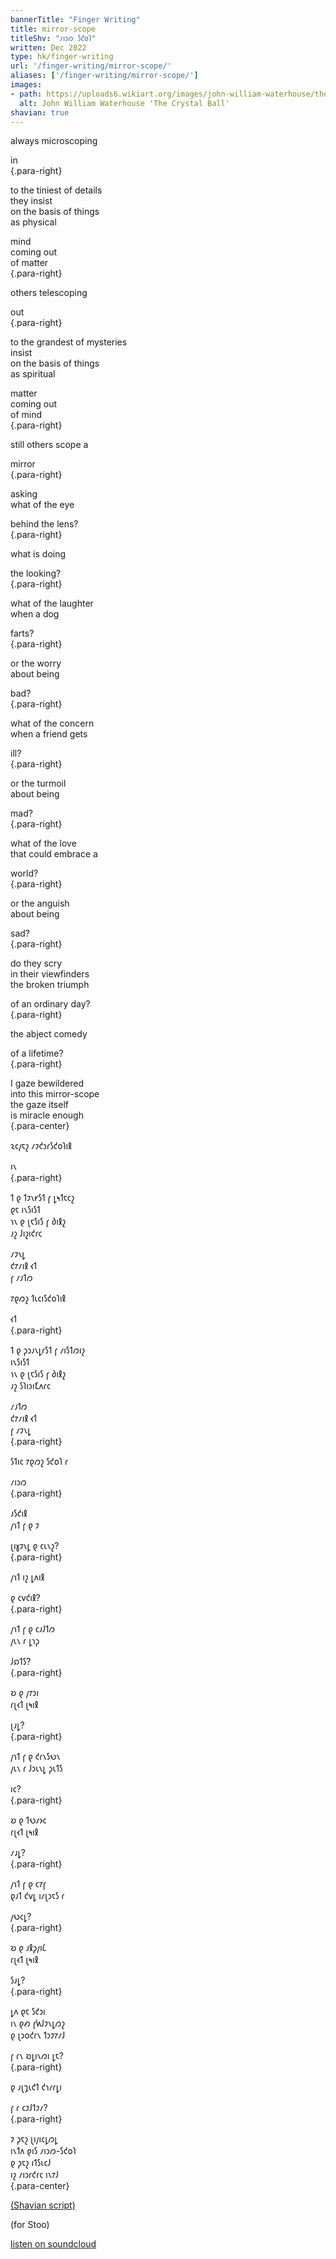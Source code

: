 ```yaml
---
bannerTitle: "Finger Writing" 
title: mirror-scope
titleShv: "𐑥𐑦𐑮𐑼 𐑕𐑒𐑴𐑐"
written: Dec 2022
type: hk/finger-writing
url: '/finger-writing/mirror-scope/'
aliases: ['/finger-writing/mirror-scope/']
images:
- path: https://uploads6.wikiart.org/images/john-william-waterhouse/the-crystal-ball-1902.jpg 
  alt: John William Waterhouse 'The Crystal Ball'
shavian: true
---
```


<div class="latin">

<div class="middle-strip">

always microscoping 

in   
{.para-right}

to the tiniest of details   
they insist   
on the basis of things   
as physical   

mind  
coming out  
of matter  
{.para-right}

others telescoping  

out  
{.para-right}

to the grandest of mysteries  
insist  
on the basis of things  
as spiritual  

matter  
coming out  
of mind  
{.para-right}

still others scope a  

mirror  
{.para-right}

asking  
what of the eye  

behind the lens?  
{.para-right}

what is doing  

the looking?  
{.para-right}

what of the laughter  
when a dog  

farts?  
{.para-right}

or the worry  
about being  

bad?  
{.para-right}

what of the concern  
when a friend gets  

ill?  
{.para-right}

or the turmoil  
about being  

mad?  
{.para-right}

what of the love  
that could embrace a  

world?  
{.para-right}

or the anguish  
about being  

sad?  
{.para-right}

do they scry  
in their viewfinders  
the broken triumph  

of an ordinary day?  
{.para-right}

the abject comedy  

of a lifetime?  
{.para-right}

I gaze bewildered  
into this mirror-scope  
the gaze itself  
is miracle enough  
{.para-center}

</div>

</div>

<div class="shavian">

<div class="middle-strip">

𐑷𐑤𐑢𐑱𐑟 𐑥𐑲𐑒𐑮𐑩𐑕𐑒𐑴𐑐𐑦𐑙  
  
𐑦𐑯  
{.para-right}  
  
𐑑 𐑞 𐑑𐑲𐑯𐑾𐑕𐑑 𐑝 𐑛𐑰𐑑𐑱𐑤𐑟  
𐑞𐑱 𐑦𐑯𐑕𐑦𐑕𐑑  
𐑪𐑯 𐑞 𐑚𐑱𐑕𐑦𐑕 𐑝 𐑔𐑦𐑙𐑟  
𐑨𐑟 𐑓𐑦𐑟𐑦𐑒𐑩𐑤  
  
𐑥𐑲𐑯𐑛  
𐑒𐑳𐑥𐑦𐑙 𐑬𐑑  
𐑝 𐑥𐑨𐑑𐑼  
  
𐑳𐑞𐑼𐑟 𐑑𐑧𐑤𐑦𐑕𐑒𐑴𐑐𐑦𐑙  
  
𐑬𐑑  
{.para-right}
  
𐑑 𐑞 𐑜𐑮𐑨𐑯𐑛𐑩𐑕𐑑 𐑝 𐑥𐑦𐑕𐑑𐑼𐑦𐑟  
𐑦𐑯𐑕𐑦𐑕𐑑  
𐑪𐑯 𐑞 𐑚𐑱𐑕𐑦𐑕 𐑝 𐑔𐑦𐑙𐑟  
𐑨𐑟 𐑕𐑐𐑦𐑮𐑦𐑗𐑵𐑩𐑤  
  
𐑥𐑨𐑑𐑼  
𐑒𐑳𐑥𐑦𐑙 𐑬𐑑  
𐑝 𐑥𐑲𐑯𐑛  
{.para-right}
  
𐑕𐑑𐑦𐑤 𐑳𐑞𐑼𐑟 𐑕𐑒𐑴𐑐 𐑩  
  
𐑥𐑦𐑮𐑼  
{.para-right}
  
𐑨𐑕𐑒𐑦𐑙  
𐑢𐑪𐑑 𐑝 𐑞 𐑲  
  
𐑚𐑦𐑣𐑲𐑯𐑛 𐑞 𐑤𐑧𐑯𐑟?  
{.para-right}
  
𐑢𐑪𐑑 𐑦𐑟 𐑛𐑵𐑦𐑙  
  
𐑞 𐑤𐑫𐑒𐑦𐑙?  
{.para-right}
  
𐑢𐑪𐑑 𐑝 𐑞 𐑤𐑨𐑓𐑑𐑼  
𐑢𐑧𐑯 𐑩 𐑛𐑪𐑜  
  
𐑓𐑸𐑑𐑕?  
{.para-right}
  
𐑹 𐑞 𐑢𐑳𐑮𐑦  
𐑩𐑚𐑬𐑑 𐑚𐑰𐑦𐑙  
  
𐑚𐑨𐑛?  
{.para-right}
  
𐑢𐑪𐑑 𐑝 𐑞 𐑒𐑩𐑯𐑕𐑻𐑯  
𐑢𐑧𐑯 𐑩 𐑓𐑮𐑧𐑯𐑛 𐑜𐑧𐑑𐑕  
  
𐑦𐑤?  
{.para-right}
  
𐑹 𐑞 𐑑𐑻𐑥𐑶𐑤  
𐑩𐑚𐑬𐑑 𐑚𐑰𐑦𐑙  
  
𐑥𐑨𐑛?  
{.para-right}
  
𐑢𐑪𐑑 𐑝 𐑞 𐑤𐑳𐑝  
𐑞𐑨𐑑 𐑒𐑫𐑛 𐑦𐑥𐑚𐑮𐑱𐑕 𐑩  
  
𐑢𐑻𐑤𐑛?  
{.para-right}
  
𐑹 𐑞 𐑨𐑙𐑜𐑢𐑦𐑖  
𐑩𐑚𐑬𐑑 𐑚𐑰𐑦𐑙  
  
𐑕𐑨𐑛?  
{.para-right}
  
𐑛𐑵 𐑞𐑱 𐑕𐑒𐑮𐑦  
𐑦𐑯 𐑞𐑺 𐑝𐑿𐑓𐑲𐑯𐑛𐑼𐑟  
𐑞 𐑚𐑮𐑴𐑒𐑩𐑯 𐑑𐑮𐑲𐑳𐑥𐑓  
  
𐑝 𐑩𐑯 𐑹𐑛𐑦𐑯𐑼𐑦 𐑛𐑱?  
{.para-right}
  
𐑞 𐑨𐑚𐑡𐑧𐑒𐑑 𐑒𐑪𐑥𐑩𐑛𐑦  
  
𐑝 𐑩 𐑤𐑲𐑓𐑑𐑲𐑥?  
{.para-right}
  
𐑲 𐑜𐑱𐑟 𐑚𐑦𐑢𐑦𐑤𐑛𐑼𐑛  
𐑦𐑯𐑑𐑵 𐑞𐑦𐑕 𐑥𐑦𐑮𐑼-𐑕𐑒𐑴𐑐  
𐑞 𐑜𐑱𐑟 𐑦𐑑𐑕𐑧𐑤𐑓  
𐑦𐑟 𐑥𐑦𐑮𐑩𐑒𐑩𐑤 𐑦𐑯𐑳𐑓  
{.para-center}
  
  
[(Shavian script)](/shavian/intro)  
  
</div>  
  
</div>  
  
(for Stoo)  
  
[listen on soundcloud](https://soundcloud.com/hughku/mirror-scope)  
